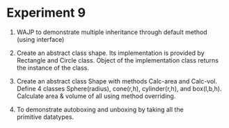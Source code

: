 # Experiment 9

1. WAJP to demonstrate multiple inheritance through default method (using interface)

2. Create an abstract class shape. Its implementation is provided by Rectangle and Circle class. Object of the implementation class returns the instance of the class.

3. Create an abstract class Shape with methods Calc-area and Calc-vol. Define 4 classes Sphere(radius), cone(r,h), cylinder(r,h), and box(l,b,h). Calculate area & volume of all using method overriding.

4. To demonstrate autoboxing and unboxing by taking all the primitive datatypes.